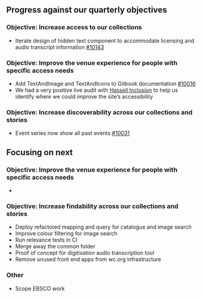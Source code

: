 ## Progress against our quarterly objectives

### Objective: Increase access to our collections
- Iterate design of hidden text component to accommodate licensing and audio transcript information [#10143](https://github.com/wellcomecollection/wellcomecollection.org/issues/10143)

### Objective: Improve the venue experience for people with specific access needs
- Add TextAndImage and TextAndIcons to Gitbook documentation [#10016](https://github.com/wellcomecollection/wellcomecollection.org/issues/10016)
- We had a very positive live audit with [Hassell Inclusion](https://hassellinclusion.com/) to help us identify where we could improve the site’s accessibility

### Objective: Increase discoverability across our collections and stories
- Event series now show all past events [#10031](https://github.com/wellcomecollection/wellcomecollection.org/issues/10131)

## Focusing on next
### Objective: Improve the venue experience for people with specific access needs
- 

### Objective: Increase findability across our collections and stories
-	Deploy refactored mapping and query for catalogue and image search
-	Improve colour filtering for image search
-	Run relevance tests in CI
-	Merge away the common folder
-	Proof of concept for digitisation audio transcription tool
-	Remove unused front end apps from wc.org infrastructure

### Other
- Scope EBSCO work
